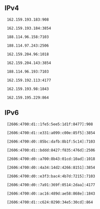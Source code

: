 ## IPv4
```
 162.159.193.183:908
```
```
 162.159.193.184:3854
```
```
 188.114.96.158:7103
```
```
 188.114.97.243:2506
```
```
 162.159.204.96:1018
```
```
 162.159.204.143:3854
```
```
 188.114.96.193:7103
```
```
 162.159.192.113:4177
```
```
 162.159.193.98:1843
```
```
 162.159.195.229:864
```

## IPv6
```
 [2606:4700:d1::1fe5:5ee5:1d1f:8477]:908
```
```
 [2606:4700:d1::e331:a099:c00e:85f5]:3854
```
```
 [2606:4700:d0::85bc:dafb:8b1f:5c14]:7103
```
```
 [2606:4700:d1::bddd:8427:f835:476d]:2506
```
```
 [2606:4700:d0::a700:8b43:01cd:10ad]:1018
```
```
 [2606:4700:d0::4a34:14d2:4266:8151]:3854
```
```
 [2606:4700:d0::e3f3:bac4:4b7d:7215]:7103
```
```
 [2606:4700:d0::7a91:369f:0514:2daa]:4177
```
```
 [2606:4700:d0::ac16:489d:ae58:868e]:1843
```
```
 [2606:4700:d1::c624:0290:34e5:30cd]:864
```

